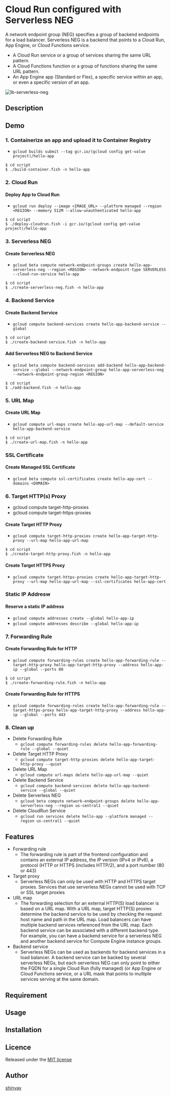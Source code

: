 # Cloud Run configured with Serverless NEG

A network endpoint group (NEG) specifies a group of backend endpoints for a load balancer.
Serverless NEG is a backend that points to a Cloud Run, App Engine, or Cloud Functions service.

- A Cloud Run service or a group of services sharing the same URL pattern.
- A Cloud Functions function or a group of functions sharing the same URL pattern.
- An App Engine app (Standard or Flex), a specific service within an app, or even a specific version of an app.

![lb-serverless-neg](https://cloud.google.com/load-balancing/images/lb-serverless-simple.svg)

## Description

## Demo
### 1. Containerize an app and upload it to Container Registry
- `gcloud builds submit --tag gcr.io/(gcloud config get-value project)/hello-app`

```
$ cd script
$ ./build-container.fish -n hello-app
```

### 2. Cloud Run
#### Deploy App to Cloud Run
- `gcloud run deploy --image <IMAGE_URL> --platform managed --region <REGION> --memory 512M --allow-unauthenticated hello-app`

```
$ cd script
$ ./deploy-cloudrun.fish -i gcr.io/(gcloud config get-value project)/hello-app
```

### 3. Serverless NEG
#### Create Serverless NEG
- `gcloud beta compute network-endpoint-groups create hello-app-serverless-neg --region <REGION> --network-endpoint-type SERVERLESS --cloud-run-service hello-app`

```
$ cd script
$ ./create-serverless-neg.fish -n hello-app
```

### 4. Backend Service
#### Create Backend Service
- `gcloud compute backend-services create hello-app-backend-service --global`

```
$ cd script
$ ./create-backend-service.fish -n hello-app
```

#### Add Serverless NEG to Backend Service
- `gcloud beta compute backend-services add-backend hello-app-backend-service --global --network-endpoint-group hello-app-serverless-neg --network-endpoint-group-region <REGION>`

```
$ cd script
$ ./add-backend.fish -n hello-app
```

### 5. URL Map
#### Create URL Map
- `gcloud compute url-maps create hello-app-url-map --default-service hello-app-backend-service`

```
$ cd script
$ ./create-url-map.fish -n hello-app
```

### SSL Certificate
#### Create Managed SSL Certificate
- `gcloud beta compute ssl-certificates create hello-app-cert --domains <DOMAIN>`

### 6. Target HTTP(s) Proxy
- gcloud compute target-http-proxies
- gcloud compute target-https-proxies

#### Create Target HTTP Proxy
- `gcloud compute target-http-proxies create hello-app-target-http-proxy --url-map hello-app-url-map`

```
$ cd script
$ ./create-target-http-proxy.fish -n hello-app
```

#### Create Target HTTPS Proxy
- `gcloud compute target-https-proxies create hello-app-target-http-proxy --url-map hello-app-url-map --ssl-certificates hello-app-cert`

### Static IP Addresw
#### Reserve a static IP address
- `gcloud compute addresses create --global hello-app-ip`
- `gcloud compute addresses describe --global hello-app-ip`


### 7. Forwarding Rule
#### Create Forwarding Rule for HTTP
- `gcloud compute forwarding-rules create hello-app-forwarding-rule --target-http-proxy hello-app-target-http-proxy --address hello-app-ip --global --ports 80`

```
$ cd script
$ ./create-forwarding-rule.fish -n hello-app
```

#### Create Forwarding Rule for HTTPS
- `gcloud compute forwarding-rules create hello-app-forwarding-rule --target-https-proxy hello-app-target-http-proxy --address hello-app-ip --global --ports 443`

### 8. Clean up
- Delete Forwarding Rule
  - `gcloud compute forwarding-rules delete hello-app-forwarding-rule --global --quiet`
- Delete Target HTTP Proxy
  - `gcloud compute target-http-proxies delete hello-app-target-http-proxy --quiet`
- Delete URL Map
  - `gcloud compute url-maps delete hello-app-url-map --quiet`
- Delete Backend Service
  - `gcloud compute backend-services delete hello-app-backend-service --global --quiet`
- Delete Serverless NEG
  - `gcloud beta compute network-endpoint-groups delete hello-app-serverless-neg --region us-central1 --quiet`
- Delete CloudRun Service
  - `gcloud run services delete hello-app --platform managed --region us-central1 --quiet`

## Features

- Forwarding rule
  - The forwarding rule is part of the frontend configuration and contains an external IP address, the IP version (IPv4 or IPv6), a protocol (HTTP or HTTPS (includes HTTP/2), and a port number (80 or 443)
- Target proxy
  - Serverless NEGs can only be used with HTTP and HTTPS target proxies. Services that use serverless NEGs cannot be used with TCP or SSL target proxies
- URL map
  - The forwarding selection for an external HTTP(S) load balancer is based on a URL map. With a URL map, target HTTP(S) proxies determine the backend service to be used by checking the request host name and path in the URL map. Load balancers can have multiple backend services referenced from the URL map. Each backend service can be associated with a different backend type. For example, you can have a backend service for a serverless NEG and another backend service for Compute Engine instance groups.
- Backend service
  - Serverless NEGs can be used as backends for backend services in a load balancer. A backend service can be backed by several serverless NEGs, but each serverless NEG can only point to either the FQDN for a single Cloud Run (fully managed) (or App Engine or Cloud Functions service, or a URL mask that points to multiple services serving at the same domain.

## Requirement

## Usage

## Installation

## Licence

Released under the [MIT license](https://gist.githubusercontent.com/shinyay/56e54ee4c0e22db8211e05e70a63247e/raw/34c6fdd50d54aa8e23560c296424aeb61599aa71/LICENSE)

## Author

[shinyay](https://github.com/shinyay)
